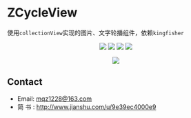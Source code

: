 # ZCycleView

使用`collectionView`实现的图片、文字轮播组件，依赖`kingfisher`

<p align="center">
<img src="https://img.shields.io/badge/platform-iOS-yellow.svg">
<img src="https://img.shields.io/badge/support-swift%204%2B-green.svg">
<img src="https://img.shields.io/badge/support-iOS%208%2B-blue.svg">
<img src="https://img.shields.io/cocoapods/v/ZCycleView.svg?style=flat">
</p>

<p align="center">
<img src="https://github.com/MQZHot/ZCycleView/raw/master/picture.gif">
</p>

## Contact

* Email: mqz1228@163.com
* 简 书 : http://www.jianshu.com/u/9e39ec4000e9
